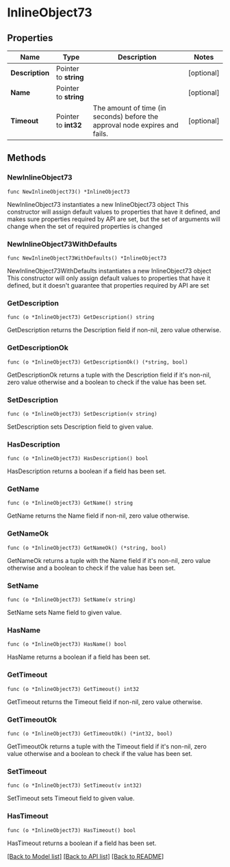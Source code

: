 # InlineObject73

## Properties

Name | Type | Description | Notes
------------ | ------------- | ------------- | -------------
**Description** | Pointer to **string** |  | [optional] 
**Name** | Pointer to **string** |  | [optional] 
**Timeout** | Pointer to **int32** | The amount of time (in seconds) before the approval node expires and fails. | [optional] 

## Methods

### NewInlineObject73

`func NewInlineObject73() *InlineObject73`

NewInlineObject73 instantiates a new InlineObject73 object
This constructor will assign default values to properties that have it defined,
and makes sure properties required by API are set, but the set of arguments
will change when the set of required properties is changed

### NewInlineObject73WithDefaults

`func NewInlineObject73WithDefaults() *InlineObject73`

NewInlineObject73WithDefaults instantiates a new InlineObject73 object
This constructor will only assign default values to properties that have it defined,
but it doesn't guarantee that properties required by API are set

### GetDescription

`func (o *InlineObject73) GetDescription() string`

GetDescription returns the Description field if non-nil, zero value otherwise.

### GetDescriptionOk

`func (o *InlineObject73) GetDescriptionOk() (*string, bool)`

GetDescriptionOk returns a tuple with the Description field if it's non-nil, zero value otherwise
and a boolean to check if the value has been set.

### SetDescription

`func (o *InlineObject73) SetDescription(v string)`

SetDescription sets Description field to given value.

### HasDescription

`func (o *InlineObject73) HasDescription() bool`

HasDescription returns a boolean if a field has been set.

### GetName

`func (o *InlineObject73) GetName() string`

GetName returns the Name field if non-nil, zero value otherwise.

### GetNameOk

`func (o *InlineObject73) GetNameOk() (*string, bool)`

GetNameOk returns a tuple with the Name field if it's non-nil, zero value otherwise
and a boolean to check if the value has been set.

### SetName

`func (o *InlineObject73) SetName(v string)`

SetName sets Name field to given value.

### HasName

`func (o *InlineObject73) HasName() bool`

HasName returns a boolean if a field has been set.

### GetTimeout

`func (o *InlineObject73) GetTimeout() int32`

GetTimeout returns the Timeout field if non-nil, zero value otherwise.

### GetTimeoutOk

`func (o *InlineObject73) GetTimeoutOk() (*int32, bool)`

GetTimeoutOk returns a tuple with the Timeout field if it's non-nil, zero value otherwise
and a boolean to check if the value has been set.

### SetTimeout

`func (o *InlineObject73) SetTimeout(v int32)`

SetTimeout sets Timeout field to given value.

### HasTimeout

`func (o *InlineObject73) HasTimeout() bool`

HasTimeout returns a boolean if a field has been set.


[[Back to Model list]](../README.md#documentation-for-models) [[Back to API list]](../README.md#documentation-for-api-endpoints) [[Back to README]](../README.md)


